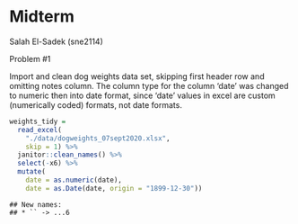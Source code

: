 Midterm
================
Salah El-Sadek (sne2114)

Problem \#1

Import and clean dog weights data set, skipping first header row and
omitting notes column. The column type for the column ‘date’ was changed
to numeric then into date format, since ‘date’ values in excel are
custom (numerically coded) formats, not date formats.

``` r
weights_tidy = 
  read_excel(
    "./data/dogweights_07sept2020.xlsx",
    skip = 1) %>%
  janitor::clean_names() %>%
  select(-x6) %>%
  mutate(
    date = as.numeric(date),
    date = as.Date(date, origin = "1899-12-30"))
```

    ## New names:
    ## * `` -> ...6
